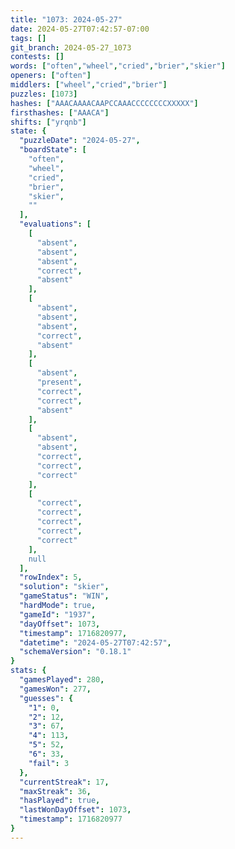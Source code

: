 ```yaml
---
title: "1073: 2024-05-27"
date: 2024-05-27T07:42:57-07:00
tags: []
git_branch: 2024-05-27_1073
contests: []
words: ["often","wheel","cried","brier","skier"]
openers: ["often"]
middlers: ["wheel","cried","brier"]
puzzles: [1073]
hashes: ["AAACAAAACAAPCCAAACCCCCCCCXXXXX"]
firsthashes: ["AAACA"]
shifts: ["yrqnb"]
state: {
  "puzzleDate": "2024-05-27",
  "boardState": [
    "often",
    "wheel",
    "cried",
    "brier",
    "skier",
    ""
  ],
  "evaluations": [
    [
      "absent",
      "absent",
      "absent",
      "correct",
      "absent"
    ],
    [
      "absent",
      "absent",
      "absent",
      "correct",
      "absent"
    ],
    [
      "absent",
      "present",
      "correct",
      "correct",
      "absent"
    ],
    [
      "absent",
      "absent",
      "correct",
      "correct",
      "correct"
    ],
    [
      "correct",
      "correct",
      "correct",
      "correct",
      "correct"
    ],
    null
  ],
  "rowIndex": 5,
  "solution": "skier",
  "gameStatus": "WIN",
  "hardMode": true,
  "gameId": "1937",
  "dayOffset": 1073,
  "timestamp": 1716820977,
  "datetime": "2024-05-27T07:42:57",
  "schemaVersion": "0.18.1"
}
stats: {
  "gamesPlayed": 280,
  "gamesWon": 277,
  "guesses": {
    "1": 0,
    "2": 12,
    "3": 67,
    "4": 113,
    "5": 52,
    "6": 33,
    "fail": 3
  },
  "currentStreak": 17,
  "maxStreak": 36,
  "hasPlayed": true,
  "lastWonDayOffset": 1073,
  "timestamp": 1716820977
}
---
```

<!-- more -->
